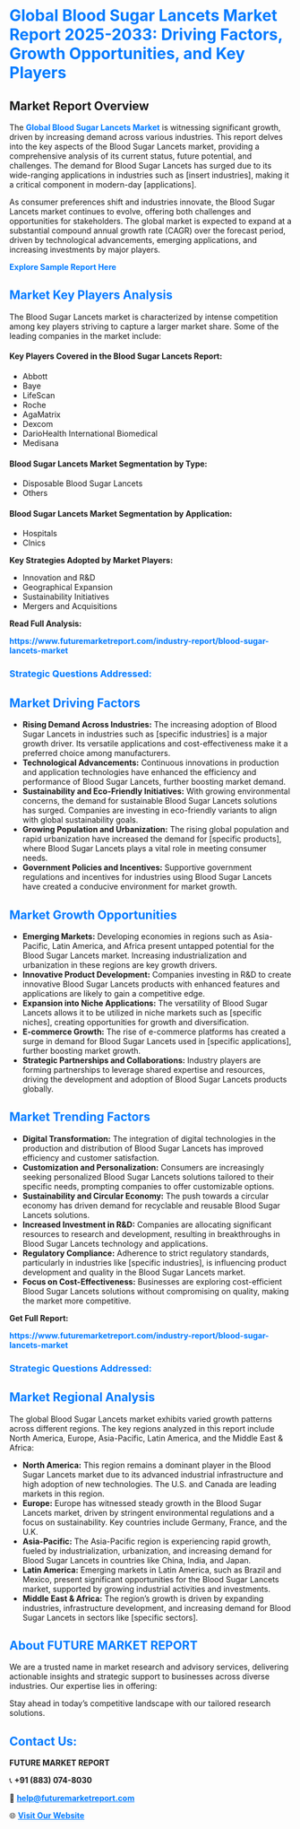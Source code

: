 <h1 style="color: #007BFF;">Global Blood Sugar Lancets Market Report 2025-2033: Driving Factors, Growth Opportunities, and Key Players</h1>

<section id="overview">
<h2>Market Report Overview</h2>
<p>The <a href="https://www.futuremarketreport.com/industry-report/blood-sugar-lancets-market" style="color: #007BFF; text-decoration: none;"><strong>Global Blood Sugar Lancets Market</strong></a> is witnessing significant growth, driven by increasing demand across various industries. This report delves into the key aspects of the Blood Sugar Lancets market, providing a comprehensive analysis of its current status, future potential, and challenges. The demand for Blood Sugar Lancets has surged due to its wide-ranging applications in industries such as [insert industries], making it a critical component in modern-day [applications].</p>
<p>As consumer preferences shift and industries innovate, the Blood Sugar Lancets market continues to evolve, offering both challenges and opportunities for stakeholders. The global market is expected to expand at a substantial compound annual growth rate (CAGR) over the forecast period, driven by technological advancements, emerging applications, and increasing investments by major players.</p>
</section>

<section id="overview">
<p><a href="https://www.futuremarketreport.com/request-sample/reportId=84760" style="color: #007BFF; text-decoration: none;"><strong>Explore Sample Report Here</strong></a></p>
</section>

<section id="key-players">
<h2 style="color: #007BFF;">Market Key Players Analysis</h2>
<p>The Blood Sugar Lancets market is characterized by intense competition among key players striving to capture a larger market share. Some of the leading companies in the market include:</p>
<h4>Key Players Covered in the Blood Sugar Lancets Report:</h4>
<ul><li>Abbott</li><li>Baye</li><li>LifeScan</li><li>Roche</li><li>AgaMatrix</li><li>Dexcom</li><li>DarioHealth International Biomedical</li><li>Medisana</li></ul>
<h4>Blood Sugar Lancets Market Segmentation by Type:</h4>
<ul><li>Disposable Blood Sugar Lancets</li><li>Others</li></ul>

<h4>Blood Sugar Lancets Market Segmentation by Application:</h4>
<ul><li>Hospitals</li><li>Clnics</li></ul>
<p><strong>Key Strategies Adopted by Market Players:</strong></p>
<ul>
<li>Innovation and R&D</li>
<li>Geographical Expansion</li>
<li>Sustainability Initiatives</li>
<li>Mergers and Acquisitions</li>
</ul>
</section>

<section>
<p><strong>Read Full Analysis: </strong></p><a href="https://www.futuremarketreport.com/industry-report/blood-sugar-lancets-market" style="color: #007BFF; text-decoration: none;"><strong>https://www.futuremarketreport.com/industry-report/blood-sugar-lancets-market</strong></a>
<h3 style="color: #007BFF;">Strategic Questions Addressed:</h3>
</section>

<section id="driving-factors">
<h2 style="color: #007BFF;">Market Driving Factors</h2>
<ul>
<li><strong>Rising Demand Across Industries:</strong> The increasing adoption of Blood Sugar Lancets in industries such as [specific industries] is a major growth driver. Its versatile applications and cost-effectiveness make it a preferred choice among manufacturers.</li>
<li><strong>Technological Advancements:</strong> Continuous innovations in production and application technologies have enhanced the efficiency and performance of Blood Sugar Lancets, further boosting market demand.</li>
<li><strong>Sustainability and Eco-Friendly Initiatives:</strong> With growing environmental concerns, the demand for sustainable Blood Sugar Lancets solutions has surged. Companies are investing in eco-friendly variants to align with global sustainability goals.</li>
<li><strong>Growing Population and Urbanization:</strong> The rising global population and rapid urbanization have increased the demand for [specific products], where Blood Sugar Lancets plays a vital role in meeting consumer needs.</li>
<li><strong>Government Policies and Incentives:</strong> Supportive government regulations and incentives for industries using Blood Sugar Lancets have created a conducive environment for market growth.</li>
</ul>
</section>

<section id="growth-opportunities">
<h2 style="color: #007BFF;">Market Growth Opportunities</h2>
<ul>
<li><strong>Emerging Markets:</strong> Developing economies in regions such as Asia-Pacific, Latin America, and Africa present untapped potential for the Blood Sugar Lancets market. Increasing industrialization and urbanization in these regions are key growth drivers.</li>
<li><strong>Innovative Product Development:</strong> Companies investing in R&D to create innovative Blood Sugar Lancets products with enhanced features and applications are likely to gain a competitive edge.</li>
<li><strong>Expansion into Niche Applications:</strong> The versatility of Blood Sugar Lancets allows it to be utilized in niche markets such as [specific niches], creating opportunities for growth and diversification.</li>
<li><strong>E-commerce Growth:</strong> The rise of e-commerce platforms has created a surge in demand for Blood Sugar Lancets used in [specific applications], further boosting market growth.</li>
<li><strong>Strategic Partnerships and Collaborations:</strong> Industry players are forming partnerships to leverage shared expertise and resources, driving the development and adoption of Blood Sugar Lancets products globally.</li>
</ul>
</section>

<section id="trending-factors">
<h2 style="color: #007BFF;">Market Trending Factors</h2>
<ul>
<li><strong>Digital Transformation:</strong> The integration of digital technologies in the production and distribution of Blood Sugar Lancets has improved efficiency and customer satisfaction.</li>
<li><strong>Customization and Personalization:</strong> Consumers are increasingly seeking personalized Blood Sugar Lancets solutions tailored to their specific needs, prompting companies to offer customizable options.</li>
<li><strong>Sustainability and Circular Economy:</strong> The push towards a circular economy has driven demand for recyclable and reusable Blood Sugar Lancets solutions.</li>
<li><strong>Increased Investment in R&D:</strong> Companies are allocating significant resources to research and development, resulting in breakthroughs in Blood Sugar Lancets technology and applications.</li>
<li><strong>Regulatory Compliance:</strong> Adherence to strict regulatory standards, particularly in industries like [specific industries], is influencing product development and quality in the Blood Sugar Lancets market.</li>
<li><strong>Focus on Cost-Effectiveness:</strong> Businesses are exploring cost-efficient Blood Sugar Lancets solutions without compromising on quality, making the market more competitive.</li>
</ul>
</section>

<section>
<p><strong>Get Full Report: </strong></p><a href="https://www.futuremarketreport.com/industry-report/blood-sugar-lancets-market" style="color: #007BFF; text-decoration: none;"><strong>https://www.futuremarketreport.com/industry-report/blood-sugar-lancets-market</strong></a>
<h3 style="color: #007BFF;">Strategic Questions Addressed:</h3>
</section>


<section id="regional-analysis">
<h2 style="color: #007BFF;">Market Regional Analysis</h2>
<p>The global Blood Sugar Lancets market exhibits varied growth patterns across different regions. The key regions analyzed in this report include North America, Europe, Asia-Pacific, Latin America, and the Middle East & Africa:</p>
<ul>
<li><strong>North America:</strong> This region remains a dominant player in the Blood Sugar Lancets market due to its advanced industrial infrastructure and high adoption of new technologies. The U.S. and Canada are leading markets in this region.</li>
<li><strong>Europe:</strong> Europe has witnessed steady growth in the Blood Sugar Lancets market, driven by stringent environmental regulations and a focus on sustainability. Key countries include Germany, France, and the U.K.</li>
<li><strong>Asia-Pacific:</strong> The Asia-Pacific region is experiencing rapid growth, fueled by industrialization, urbanization, and increasing demand for Blood Sugar Lancets in countries like China, India, and Japan.</li>
<li><strong>Latin America:</strong> Emerging markets in Latin America, such as Brazil and Mexico, present significant opportunities for the Blood Sugar Lancets market, supported by growing industrial activities and investments.</li>
<li><strong>Middle East & Africa:</strong> The region’s growth is driven by expanding industries, infrastructure development, and increasing demand for Blood Sugar Lancets in sectors like [specific sectors].</li>
</ul>
</section>

<footer>
<h2 style="color: #007BFF;">About FUTURE MARKET REPORT</h2>
<p>We are a trusted name in market research and advisory services, delivering actionable insights and strategic support to businesses across diverse industries. Our expertise lies in offering:</p>

<p>Stay ahead in today’s competitive landscape with our tailored research solutions.</p>

<h2 style="color: #007BFF;">Contact Us:</h2>
<p><strong>FUTURE MARKET REPORT</strong></p>
<p>📞 <strong>+91 (883) 074-8030</strong></p>
<p>📧 <strong><a href="mailto:help@futuremarketreport.com" style="color: #007BFF;">help@futuremarketreport.com</a></strong></p>
<p>🌐 <strong><a href="https://www.futuremarketreport.com/" style="color: #007BFF;">Visit Our Website</a></strong></p>
</footer>